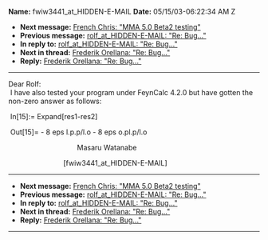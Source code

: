 **Name:** fwiw3441_at_HIDDEN-E-MAIL
**Date:** 05/15/03-06:22:34 AM Z

  - **Next message:** [French Chris: "MMA 5.0 Beta2 testing"](0148.html)
  - **Previous message:** [rolf_at_HIDDEN-E-MAIL: "Re: Bug..."](0146.html)
  - **In reply to:** [rolf_at_HIDDEN-E-MAIL: "Re: Bug..."](0146.html)
  - **Next in thread:** [Frederik Orellana: "Re: Bug..."](0162.html)
  - **Reply:** [Frederik Orellana: "Re: Bug..."](0162.html)

-----

Dear Rolf:  
 I have also tested your program under FeynCalc 4.2.0 but have gotten
the non-zero answer as follows:  

 In[15]:= Expand[res1-res2]  

 Out[15]= - 8 eps l.p.p/l.o - 8 eps o.pl.p/l.o  

                                   Masaru Watanabe  

                            [fwiw3441_at_HIDDEN-E-MAIL]  

-----

  - **Next message:** [French Chris: "MMA 5.0 Beta2 testing"](0148.html)
  - **Previous message:** [rolf_at_HIDDEN-E-MAIL: "Re: Bug..."](0146.html)
  - **In reply to:** [rolf_at_HIDDEN-E-MAIL: "Re: Bug..."](0146.html)
  - **Next in thread:** [Frederik Orellana: "Re: Bug..."](0162.html)
  - **Reply:** [Frederik Orellana: "Re: Bug..."](0162.html)

-----


